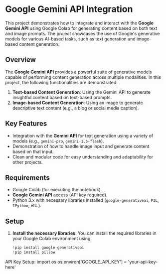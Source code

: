 # Google Gemini API Integration

This project demonstrates how to integrate and interact with the **Google Gemini API** using Google Colab for generating content based on both text and image prompts. The project showcases the use of Google's generative models for various AI-based tasks, such as text generation and image-based content generation.

## Overview

The **Google Gemini API** provides a powerful suite of generative models capable of performing content generation across multiple modalities. In this project, the following functionalities are demonstrated:

1. **Text-based Content Generation**: Using the Gemini API to generate insightful content based on text-based prompts.
2. **Image-based Content Generation**: Using an image to generate descriptive text content (e.g., a blog or social media caption).

## Key Features

- Integration with the **Gemini API** for text generation using a variety of models (e.g., `gemini-pro`, `gemini-1.5-flash`).
- Demonstration of how to handle image input and generate content based on that input.
- Clean and modular code for easy understanding and adaptability for other projects.

## Requirements

- Google Colab (for executing the notebook).
- **Google Gemini API** access (API key required).
- Python 3.x with necessary libraries installed (`google-generativeai`, `PIL`, `IPython`, etc.).

## Setup

1. **Install the necessary libraries**:
   You can install the required libraries in your Google Colab environment using:
   
   ```python
   !pip install google-generativeai
   !pip install pillow


API Key Setup:
import os
os.environ['GOOGLE_API_KEY'] = 'your-api-key-here'
